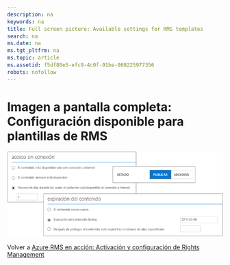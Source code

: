 ```yaml
---
description: na
keywords: na
title: Full screen picture: Available settings for RMS templates
search: na
ms.date: na
ms.tgt_pltfrm: na
ms.topic: article
ms.assetid: f5df80e5-efc9-4c0f-91be-060225977356
robots: nofollow
---
```

# Imagen a pantalla completa: Configuraci&#243;n disponible para plantillas de RMS
![](../Image/AzRMS_TemplatesSettings.png)

Volver a [Azure RMS en acción: Activación y configuración de Rights Management](http://technet.microsoft.com/library/jj585026.aspx)


